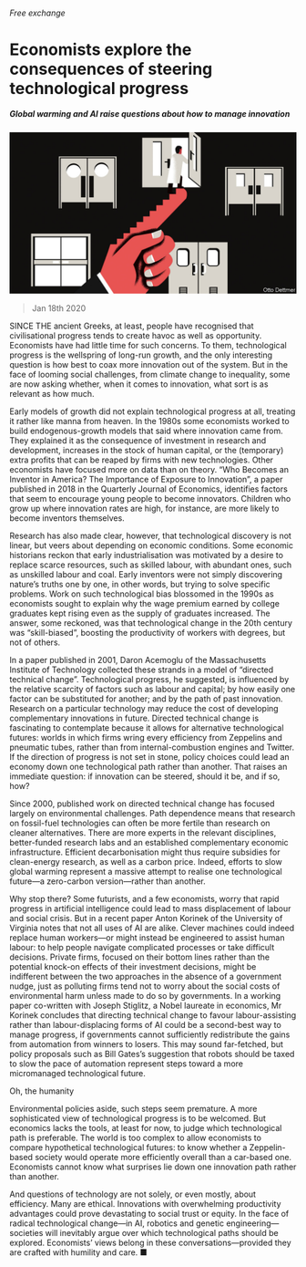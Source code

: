 ###### Free exchange

# Economists explore the consequences of steering technological progress 

##### Global warming and AI raise questions about how to manage innovation 

![image](images/20200118_FND000_0.jpg) 

> Jan 18th 2020 

SINCE THE ancient Greeks, at least, people have recognised that civilisational progress tends to create havoc as well as opportunity. Economists have had little time for such concerns. To them, technological progress is the wellspring of long-run growth, and the only interesting question is how best to coax more innovation out of the system. But in the face of looming social challenges, from climate change to inequality, some are now asking whether, when it comes to innovation, what sort is as relevant as how much.

Early models of growth did not explain technological progress at all, treating it rather like manna from heaven. In the 1980s some economists worked to build endogenous-growth models that said where innovation came from. They explained it as the consequence of investment in research and development, increases in the stock of human capital, or the (temporary) extra profits that can be reaped by firms with new technologies. Other economists have focused more on data than on theory. “Who Becomes an Inventor in America? The Importance of Exposure to Innovation”, a paper published in 2018 in the Quarterly Journal of Economics, identifies factors that seem to encourage young people to become innovators. Children who grow up where innovation rates are high, for instance, are more likely to become inventors themselves.


Research has also made clear, however, that technological discovery is not linear, but veers about depending on economic conditions. Some economic historians reckon that early industrialisation was motivated by a desire to replace scarce resources, such as skilled labour, with abundant ones, such as unskilled labour and coal. Early inventors were not simply discovering nature’s truths one by one, in other words, but trying to solve specific problems. Work on such technological bias blossomed in the 1990s as economists sought to explain why the wage premium earned by college graduates kept rising even as the supply of graduates increased. The answer, some reckoned, was that technological change in the 20th century was “skill-biased”, boosting the productivity of workers with degrees, but not of others.

In a paper published in 2001, Daron Acemoglu of the Massachusetts Institute of Technology collected these strands in a model of “directed technical change”. Technological progress, he suggested, is influenced by the relative scarcity of factors such as labour and capital; by how easily one factor can be substituted for another; and by the path of past innovation. Research on a particular technology may reduce the cost of developing complementary innovations in future. Directed technical change is fascinating to contemplate because it allows for alternative technological futures: worlds in which firms wring every efficiency from Zeppelins and pneumatic tubes, rather than from internal-combustion engines and Twitter. If the direction of progress is not set in stone, policy choices could lead an economy down one technological path rather than another. That raises an immediate question: if innovation can be steered, should it be, and if so, how?

Since 2000, published work on directed technical change has focused largely on environmental challenges. Path dependence means that research on fossil-fuel technologies can often be more fertile than research on cleaner alternatives. There are more experts in the relevant disciplines, better-funded research labs and an established complementary economic infrastructure. Efficient decarbonisation might thus require subsidies for clean-energy research, as well as a carbon price. Indeed, efforts to slow global warming represent a massive attempt to realise one technological future—a zero-carbon version—rather than another.

Why stop there? Some futurists, and a few economists, worry that rapid progress in artificial intelligence could lead to mass displacement of labour and social crisis. But in a recent paper Anton Korinek of the University of Virginia notes that not all uses of AI are alike. Clever machines could indeed replace human workers—or might instead be engineered to assist human labour: to help people navigate complicated processes or take difficult decisions. Private firms, focused on their bottom lines rather than the potential knock-on effects of their investment decisions, might be indifferent between the two approaches in the absence of a government nudge, just as polluting firms tend not to worry about the social costs of environmental harm unless made to do so by governments. In a working paper co-written with Joseph Stiglitz, a Nobel laureate in economics, Mr Korinek concludes that directing technical change to favour labour-assisting rather than labour-displacing forms of AI could be a second-best way to manage progress, if governments cannot sufficiently redistribute the gains from automation from winners to losers. This may sound far-fetched, but policy proposals such as Bill Gates’s suggestion that robots should be taxed to slow the pace of automation represent steps toward a more micromanaged technological future.

Oh, the humanity

Environmental policies aside, such steps seem premature. A more sophisticated view of technological progress is to be welcomed. But economics lacks the tools, at least for now, to judge which technological path is preferable. The world is too complex to allow economists to compare hypothetical technological futures: to know whether a Zeppelin-based society would operate more efficiently overall than a car-based one. Economists cannot know what surprises lie down one innovation path rather than another.

And questions of technology are not solely, or even mostly, about efficiency. Many are ethical. Innovations with overwhelming productivity advantages could prove devastating to social trust or equity. In the face of radical technological change—in AI, robotics and genetic engineering—societies will inevitably argue over which technological paths should be explored. Economists’ views belong in these conversations—provided they are crafted with humility and care. ■

